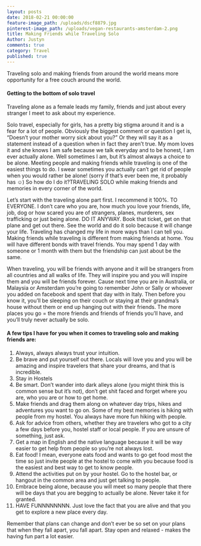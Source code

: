 ```yaml
---
layout: posts
date: 2018-02-21 00:00:00
feature-image_path: /uploads/dscf8879.jpg
pinterest-image_path: /uploads/vegan-restaurants-amsterdam-2.png
title: Making Friends while Traveling Solo
Author: Justyn
comments: true
category: Travel
published: true
---
```


Traveling solo and making friends from around the world means more opportunity for a free couch around the world.

#### Getting to the bottom of solo travel

Traveling alone as a female leads my family, friends and just about every stranger I meet to ask about my experience.

Solo travel, especially for girls, has a pretty big stigma around it and is a fear for a lot of people. Obviously the biggest comment or question I get is, “Doesn’t your mother worry sick about you?” Or they will say it as a statement instead of a question when in fact they aren’t true. My mom loves it and she knows I am safe because we talk everyday and to be honest, I am ever actually alone. Well sometimes I am, but it’s almost always a choice to be alone. Meeting people and making friends while traveling is one of the easiest things to do. I swear sometimes you actually can’t get rid of people when you would rather be alone! (sorry if that’s ever been me, it probably has ☺) So how do I do it?TRAVELING SOLO while making friends and memories in every corner of the world.

Let’s start with the traveling alone part first. I recommend it 100%. TO EVERYONE. I don’t care who you are, how much you love your friends, life, job, dog or how scared you are of strangers, planes, murderers, sex trafficking or just being alone. DO IT ANYWAY. Book that ticket, get on that plane and get out there. See the world and do it solo because it will change your life. Traveling has changed my life in more ways than I can tell you. Making friends while traveling is different from making friends at home. You will have different bonds with travel friends. You may spend 1 day with someone or 1 month with them but the friendship can just about be the same.

When traveling, you will be friends with anyone and it will be strangers from all countries and all walks of life. They will inspire you and you will inspire them and you will be friends forever. Cause next time you are in Australia, or Malaysia or Amsterdam you’re going to remember John or Sally or whoever you added on facebook and spent that day with in Italy. Then before you know it, you’ll be sleeping on their couch or staying at their grandma’s house without them or end up hanging out with their friends. The more places you go = the more friends and friends of friends you’ll have, and you’ll truly never actually be solo.

#### A few tips I have for you when it comes to traveling solo and making friends are:

1. Always, always always trust your intuition.
2. Be brave and put yourself out there. Locals will love you and you will be amazing and inspire travelers that share your dreams, and that is incredible.
3. Stay in Hostels
4. Be smart. Don’t wander into dark alleys alone (you might think this is common sense but it’s not), don’t get shit faced and forget where you are, who you are or how to get home.
5. Make friends and drag them along on whatever day trips, hikes and adventures you want to go on. Some of my best memories is hiking with people from my hostel. You always have more fun hiking with people.
6. Ask for advice from others, whether they are travelers who got to a city a few days before you, hostel staff or local people. If you are unsure of something, just ask.
7. Get a map in English and the native language because it will be way easier to get help from people so you’re not always lost.
8. Eat food! I mean, everyone eats food and wants to go get food most the time so just invite people at the hostel to come with you because food is the easiest and best way to get to know people.
9. Attend the activities put on by your hostel. Go to the hostel bar, or hangout in the common area and just get talking to people.
10. Embrace being alone, because you will meet so many people that there will be days that you are begging to actually be alone. Never take it for granted.
11. HAVE FUNNNNNNNN. Just love the fact that you are alive and that you get to explore a new place every day.

Remember that plans can change and don’t ever be so set on your plans that when they fall apart, you fall apart. Stay open and relaxed - makes the having fun part a lot easier.
